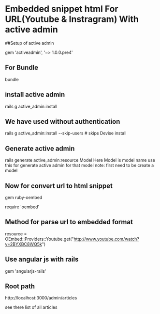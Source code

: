 
# Embedded snippet html For URL(Youtube & Instragram) With active admin

##Setup of active admin  

gem 'activeadmin', '~> 1.0.0.pre4'


## For Bundle 

bundle 


## install active admin 

rails g active_admin:install

## We have used without authentication 

rails g active_admin:install --skip-users # skips Devise install


## Generate active admin
rails generate active_admin:resource Model
Here Model is model name use this for generate active admin for that model 
note: first need to be create a model  

## Now for convert url to html snippet 

gem ruby-oembed

require 'oembed'

## Method for parse url to embedded format

resource = OEmbed::Providers::Youtube.get("http://www.youtube.com/watch?v=2BYXBC8WQ5k")


## Use angular js with rails 

gem 'angularjs-rails'

## Root path 

http://localhost:3000/admin/articles

see there list of all articles 

